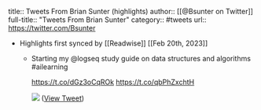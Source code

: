 title:: Tweets From Brian Sunter (highlights)
author:: [[@Bsunter on Twitter]]
full-title:: "Tweets From Brian Sunter"
category:: #tweets
url:: https://twitter.com/Bsunter

- Highlights first synced by [[Readwise]] [[Feb 20th, 2023]]
	- Starting my @logseq study guide on data structures and algorithms #ailearning
	  
	  https://t.co/dGz3oCqROk https://t.co/qbPhZxchtH
	  
	  ![](https://pbs.twimg.com/media/FVCY_vbUsAU832z.jpg) ([View Tweet](https://twitter.com/Bsunter/status/1535895937876234240))